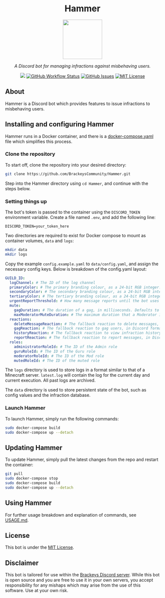 <h1 align="center">Hammer</h1>
<p align="center"><img src="icon.png" width="128"></p>
<p align="center"><i>A Discord bot for managing infractions against misbehaving users.</i></p>
<p align="center">
<a href="https://github.com/BrackeysCommunity/Hammer/releases"><img src="https://img.shields.io/github/v/release/BrackeysCommunity/Hammer?include_prereleases&style=flat-square"></a>
<a href="https://github.com/BrackeysCommunity/Hammer/actions/workflows/dotnet.yml"><img src="https://img.shields.io/github/actions/workflow/status/BrackeysCommunity/Hammer/dotnet.yml?branch=main&style=flat-square" alt="GitHub Workflow Status" title="GitHub Workflow Status"></a>
<a href="https://github.com/BrackeysCommunity/Hammer/issues"><img src="https://img.shields.io/github/issues/BrackeysCommunity/Hammer?style=flat-square" alt="GitHub Issues" title="GitHub Issues"></a>
<a href="https://github.com/BrackeysCommunity/Hammer/blob/main/LICENSE.md"><img src="https://img.shields.io/github/license/BrackeysCommunity/Hammer?style=flat-square" alt="MIT License" title="MIT License"></a>
</p>

## About
Hammer is a Discord bot which provides features to issue infractions to misbehaving users.

## Installing and configuring Hammer
Hammer runs in a Docker container, and there is a [docker-compose.yaml](docker-compose.yaml) file which simplifies this process.

### Clone the repository
To start off, clone the repository into your desired directory:
```bash
git clone https://github.com/BrackeysCommunity/Hammer.git
```
Step into the Hammer directory using `cd Hammer`, and continue with the steps below.

### Setting things up
The bot's token is passed to the container using the `DISCORD_TOKEN` environment variable. Create a file named `.env`, and add the following line:
```
DISCORD_TOKEN=your_token_here
```

Two directories are required to exist for Docker compose to mount as container volumes, `data` and `logs`:
```bash
mkdir data
mkdir logs
```
Copy the example `config.example.yaml` to `data/config.yaml`, and assign the necessary config keys. Below is breakdown of the config.yaml layout:
```yaml
GUILD_ID:
  logChannel: # The ID of the log channel
  primaryColor: # The primary branding colour, as a 24-bit RGB integer. Defaults to #7837FF
  secondaryColor: # The secondary branding colour, as a 24-bit RGB integer. Defaults to #E33C6C
  tertiaryColor: # The tertiary branding colour, as a 24-bit RGB integer. Defaults to #FFE056
  urgentReportThreshold: # How many message reports until the bot uses @ everyone instead of @ here. Defaults to 5
  mute:
    gagDuration: # The duration of a gag, in milliseconds. Defaults to 5 minutes
    maxModeratorMuteDuration: # The maximum duration that a Moderator is allowed to mute, in milliseconds. Defaults to 14 days
  reactions:
    deleteMessageReaction: # The fallback reaction to delete messages, in Discord format. Defautls to 🗑️ (:wastebasket:)
    gagReaction: # The fallback reaction to gag users, in Discord format. Defautls to 🔇 (:mute:)
    historyReaction: # The fallback reaction to view infraction history, in Discord format. Defaults to 🕓 (:clock4:)
    reportReaction: # The fallback reaction to report messages, in Discord format. Defaults to 🚩 (:triangular_flag_on_post:)
  roles:
    administratorRoleId: # The ID of the Admin role
    guruRoleId: # The ID of the Guru role
    moderatorRoleId: # The ID of the Mod role
    mutedRoleId: # The ID of the muted role
```
The `logs` directory is used to store logs in a format similar to that of a Minecraft server. `latest.log` will contain the log for the current day and current execution. All past logs are archived.

The `data` directory is used to store persistent state of the bot, such as config values and the infraction database.

### Launch Hammer
To launch Hammer, simply run the following commands:
```bash
sudo docker-compose build
sudo docker-compose up --detach
```

## Updating Hammer
To update Hammer, simply pull the latest changes from the repo and restart the container:
```bash
git pull
sudo docker-compose stop
sudo docker-compose build
sudo docker-compose up --detach
```

## Using Hammer
For further usage breakdown and explanation of commands, see [USAGE.md](USAGE.md).

## License
This bot is under the [MIT License](LICENSE.md).

## Disclaimer
This bot is tailored for use within the [Brackeys Discord server](https://discord.gg/brackeys). While this bot is open source and you are free to use it in your own servers, you accept responsibility for any mishaps which may arise from the use of this software. Use at your own risk.
